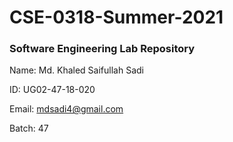 # CSE-0318-Summer-2021
### Software Engineering Lab Repository

Name: Md. Khaled Saifullah Sadi

ID: UG02-47-18-020

Email: mdsadi4@gmail.com

Batch: 47
